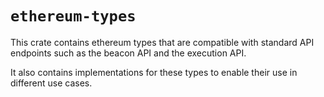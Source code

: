 # `ethereum-types`

This crate contains ethereum types that are compatible with standard API endpoints such as the beacon API and the execution API. 

It also contains implementations for these types to enable their use in different use cases.
